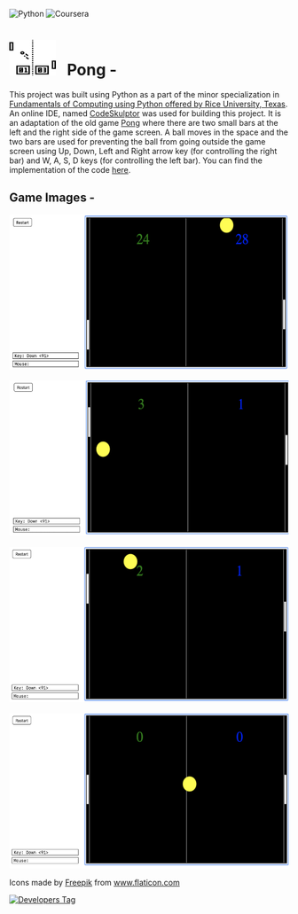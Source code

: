 ![Python](https://img.shields.io/badge/python-3670A0?style=for-the-badge&logo=python&logoColor=ffdd54)
![Coursera](https://img.shields.io/badge/Coursera-%230056D2.svg?style=for-the-badge&logo=Coursera&logoColor=white)


# <img width="84" height="64" src="./.extra/pong.png"> &nbsp; Pong -

This project was built using Python as a part of the minor specialization in [Fundamentals of Computing using Python offered by Rice University, Texas](https://www.coursera.org/specializations/computer-fundamentals). An online IDE, named [CodeSkulptor](https://py2.codeskulptor.org/) was used for building this project. It is an adaptation of the old game [Pong](https://en.wikipedia.org/wiki/Pong) where there are two small bars at the left and the right side of the game screen. A ball moves in the space and the two bars are used for preventing the ball from going outside the game screen using Up, Down, Left and Right arrow key (for controlling the right bar) and W, A, S, D keys (for controlling the left bar). You can find the implementation of the code [here](http://www.codeskulptor.org/#user47_NsnhfJPt4TmFbJX.py).

## Game Images -

<img width="520" height="280" src="./.extra/img_1.png"> &nbsp;
<img width="520" height="280" src="./.extra/img_2.png"> &nbsp;
<img width="520" height="280" src="./.extra/img_3.png"> &nbsp;
<img width="520" height="280" src="./.extra/img_4.png">

<div>Icons made by <a href="https://www.freepik.com" title="Freepik">Freepik</a> from <a href="https://www.flaticon.com/" title="Flaticon">www.flaticon.com</a></div>

[![Developers Tag](https://img.shields.io/badge/Developer-anuragagarwal96-black.svg)](https://github.com/anuragagarwal96)
